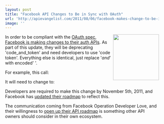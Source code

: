```yaml
---
layout: post
title: "Facebook API Changes to Be in Sync with OAuth"
url: 'http://apievangelist.com/2011/08/06/facebook-makes-change-to-be-in-sync-with-oauth-spec/'
image: ''
---
```


<img class="c1" src="http://kinlane-productions.s3.amazonaws.com/facebook/facebook-operation-developer-love.png" alt="" width="150" align="right" />In order to be compliant with the [OAuth spec][1], [Facebook is making changes to their auth APIs][2]. As part of this update, they will be deprecating 'code_and_token' and need developers to use 'code token'. Everything else is identical, just replace '_and_' with encoded' '.

For example, this call:

It will need to change to:

Developers are required to make this change by November 5th, 2011, and Facebook has [updated their roadmap][3] to reflect this.

The communication coming from Facebook Operation Developer Love, and their willingness to [open up their API roadmap][4] is something other API owners should consider in their own ecosystem.

   [1]: http://tools.ietf.org/html/draft-ietf-oauth-v2-20 (oAuth Spec)
   [2]: http://developers.facebook.com/blog/post/533/ (Facebook is making changes to their auth APIs)
   [3]: http://developers.facebook.com/roadmap/ (updated their roadmap)
   [4]: http://blog.apievangelist.com/2011/08/01/how-open-should-we-be-with-our-api-road-maps/ (open up their roadmap)
